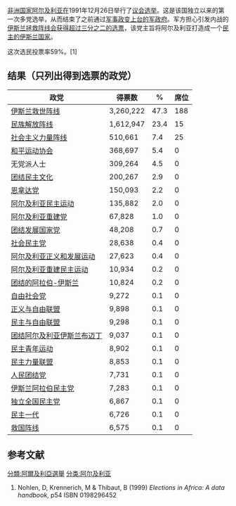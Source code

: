 [非洲](../Page/非洲.md "wikilink")[国家](../Page/国家.md "wikilink")[阿尔及利亚在](../Page/阿尔及利亚.md "wikilink")1991年12月26日举行了[议会选举](../Page/议会.md "wikilink")。这是该国独立以来的第一次多党选举，从而结束了之前通过[军事政变上台的](../Page/军事政变.md "wikilink")[军政府](../Page/军政府.md "wikilink")。军方担心引发内战的[伊斯兰拯救阵线会获得超过三分之二的选票](../Page/伊斯兰拯救阵线.md "wikilink")，该党主旨将阿尔及利亚打造成一个[民主的](../Page/民主.md "wikilink")[伊斯兰国家](../Page/伊斯兰国家.md "wikilink")。

这次选民投票率59%。\[1\]

## 结果（只列出得到选票的政党）

| 政党                                                   | 得票数       | %    | 席位  |
| ---------------------------------------------------- | --------- | ---- | --- |
| [伊斯兰救世阵线](../Page/伊斯兰救世阵线.md "wikilink")             | 3,260,222 | 47.3 | 188 |
| [民族解放阵线](../Page/民族解放阵线.md "wikilink")               | 1,612,947 | 23.4 | 15  |
| [社会主义力量阵线](../Page/社会主义力量阵线.md "wikilink")           | 510,661   | 7.4  | 25  |
| [和平运动协会](../Page/和平运动协会.md "wikilink")               | 368,697   | 5.4  | 0   |
| 无党派人士                                                | 309,264   | 4.5  | 0   |
| [团结民主文化](../Page/团结民主文化.md "wikilink")               | 200,267   | 2.9  | 0   |
| [恩拿达党](../Page/恩拿达党.md "wikilink")                   | 150,093   | 2.2  | 0   |
| [阿尔及利亚民主运动](../Page/阿尔及利亚民主运动.md "wikilink")         | 135,882   | 2.0  | 0   |
| [阿尔及利亚重建党](../Page/阿尔及利亚重建党.md "wikilink")           | 67,828    | 1.0  | 0   |
| [团结发展国家党](../Page/团结发展国家党.md "wikilink")             | 48,208    | 0.7  | 0   |
| [社会民主党](../Page/社会民主党.md "wikilink")                 | 28,638    | 0.4  | 0   |
| [阿尔及利亚正义和发展运动](../Page/阿尔及利亚正义和发展运动.md "wikilink")   | 27,623    | 0.4  | 0   |
| [阿尔及利亚重建民主运动](../Page/阿尔及利亚重建民主运动.md "wikilink")     | 10,934    | 0.2  | 0   |
| [团结的阿拉伯-伊斯兰](../Page/团结的阿拉伯-伊斯兰.md "wikilink")       | 10,824    | 0.2  | 0   |
| [自由社会党](../Page/自由社会党.md "wikilink")                 | 9,272     | 0.1  | 0   |
| [正义与自由联盟](../Page/正义与自由联盟.md "wikilink")             | 9,898     | 0.1  | 0   |
| [民主与自由联盟](../Page/民主与自由联盟.md "wikilink")             | 9,298     | 0.1  | 0   |
| [团结阿尔及利亚伊斯兰布迈丁](../Page/团结阿尔及利亚伊斯兰布迈丁.md "wikilink") | 9,037     | 0.1  | 0   |
| [民主青年运动](../Page/民主青年运动.md "wikilink")               | 8,902     | 0.1  | 0   |
| [民主力量联盟](../Page/民主力量联盟.md "wikilink")               | 8,853     | 0.1  | 0   |
| [人民团结党](../Page/人民团结党.md "wikilink")                 | 7,731     | 0.1  | 0   |
| [伊斯兰阿拉伯民主党](../Page/伊斯兰阿拉伯民主党.md "wikilink")         | 7,283     | 0.1  | 0   |
| [独立全国民主党](../Page/独立全国民主党.md "wikilink")             | 6,867     | 0.1  | 0   |
| [民主一代](../Page/民主一代.md "wikilink")                   | 6,726     | 0.1  | 0   |
| [救国阵线](../Page/救国阵线_\(阿尔及利亚\).md "wikilink")         | 6,575     | 0.1  | 0   |

## 参考文献

[分類:阿爾及利亞選舉](../Page/分類:阿爾及利亞選舉.md "wikilink")
[分类:阿尔及利亚](../Page/分类:阿尔及利亚.md "wikilink")

1.  Nohlen, D, Krennerich, M & Thibaut, B (1999) *Elections in Africa: A
    data handbook*, p54 ISBN 0198296452